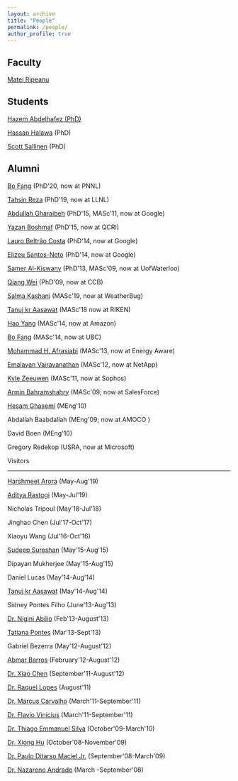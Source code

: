 ```yaml
---
layout: archive
title: "People"
permalink: /people/
author_profile: true
---
```



Faculty
-------

[Matei Ripeanu](http://www.ece.ubc.ca/~matei/)

Students
--------

[Hazem Abdelhafez (PhD)](http://www.ece.ubc.ca/~hazem/)

[Hassan Halawa](http://www.ece.ubc.ca/~hhalawa/) (PhD)

[Scott Sallinen](http://www.ece.ubc.ca/~scotts/) (PhD)

Alumni
------

[Bo Fang](https://flyree.github.io/) (PhD'20, now at PNNL)

[Tahsin Reza](http://www.ece.ubc.ca/~treza/) (PhD'19, now at LLNL)

[Abdullah Gharaibeh](http://www.ece.ubc.ca/~abdullah/) (PhD'15, MASc'11, now at Google)

[Yazan Boshmaf](http://www.ece.ubc.ca/~boshmaf/) (PhD'15, now at QCRI)

[Lauro Beltrão Costa](http://laurocosta.net/) (PhD'14, now at Google)

[Elizeu Santos-Neto](http://www.ece.ubc.ca/~elizeus/) (PhD'14, now at Google)

[Samer Al-Kiswany](http://www.ece.ubc.ca/~samera/) (PhD'13, MASc'09, now at UofWaterloo)


[Qiang Wei](http://www.ece.ubc.ca/~qiangw/) (PhD'09, now at CCB)

[Salma Kashani](https://www.linkedin.com/in/salma-kashani-7a98ba57) (MASc'19, now at WeatherBug)

[Tanuj kr Aasawat](http://www.ece.ubc.ca/~taasawat) (MASc'18 now at RIKEN)

[Hao Yang](http://www.ece.ubc.ca/~haoy/) (MASc'14, now at Amazon)

[Bo Fang](https://flyree.github.io/) (MASc'14, now at UBC)

[Mohammad H. Afrasiabi](http://ubc.afrasiabi.com/) (MASc'13, now at Energy Aware)


[Emalayan Vairavanathan](https://sites.google.com/site/towardsexascalestorage/) (MASc'12, now at NetApp)

[Kyle Zeeuwen](http://www.ece.ubc.ca/~kylez/) (MASc'11, now at Sophos)

[Armin Bahramshahry](http://www.ece.ubc.ca/~arminb/) (MASc'09; now at SalesForce)

[Hesam Ghasemi](http://www.ece.ubc.ca/~hghasemi/) (MEng'10)

Abdallah Baabdallah (MEng'09; now at AMOCO )

David Boen (MEng'10)

Gregory Redekop (USRA, now at Microsoft)

Visitors

--------


[Harshmeet Arora](https://www.linkedin.com/in/harshmeetarora/) (May-Aug'19)


[Aditya Rastogi](http://cse.iitkgp.ac.in/~arastogi/) (May-Jul'19)


Nicholas Tripoul (May'18-Jul'18)


Jinghao Chen (Jul'17-Oct'17)


Xiaoyu Wang (Jul'16-Oct'16)


[Sudeep Sureshan](https://www.linkedin.com/in/sudeep-sureshan/) (May'15-Aug'15)


Dipayan Mukherjee (May'15-Aug'15)


Daniel Lucas (May'14-Aug'14)


[Tanuj kr Aasawat](http://www.ece.ubc.ca/~taasawat) (May'14-Aug'14)


Sidney Pontes Filho (June'13-Aug'13)


[Dr. Nigini Abilio](http://www.linkedin.com/in/nigini) (Feb'13-August'13)


[Tatiana Pontes](https://www.linkedin.com/in/tatiana-pontes-soares-rocha-2002b281) (Mar'13-Sept'13)


Gabriel Bezerra (May'12-August'12)


[Abmar Barros](https://sites.google.com/site/abmargb/) (February'12-August'12)


[Dr. Xiao Chen](http://toadd/) (September'11-August'12)


[Dr. Raquel Lopes](https://sites.google.com/site/raquelvl/raquellopes) (August'11)


[Dr. Marcus Carvalho](http://sites.google.com/site/marcuswac/) (March'11-September'11)


[Dr. Flavio Vinicius](http://sites.google.com/site/flaviovdf/) (March'11-September'11)


[Dr. Thiago Emmanuel Silva](http://www.lsd.ufcg.edu.br/~thiagoepdc) (October'09-March'10)


[Dr. Xiong Hu](http://www.informatik.uni-trier.de/~ley/pers/hd/x/Xiong:Hu) (October'08-November'09)

[Dr. Paulo Ditarso Maciel Jr.](http://paulo.ditarso.googlepages.com/) (September'08-March'09)

[Dr. Nazareno Andrade](http://www.lsd.ufcg.edu.br/~nazareno/) (March -September'08)


